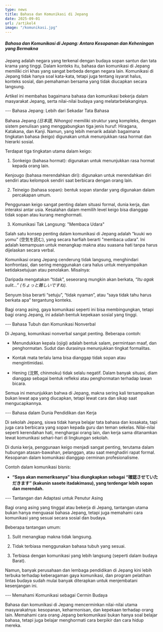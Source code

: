 ```yaml
---
type: news
title: Bahasa dan Komunikasi di Jepang
date: 2025-09-01
url: /artikel4
image: "/komunikasi.jpg"
---
```



##### Bahasa dan Komunikasi di Jepang: Antara Kesopanan dan Keheningan yang Bermakna

Jepang adalah negara yang terkenal dengan budaya sopan santun dan tata krama yang tinggi. Dalam konteks itu, bahasa dan komunikasi di Jepang memiliki ciri khas yang sangat berbeda dengan negara lain. Komunikasi di Jepang tidak hanya soal kata-kata, tetapi juga tentang isyarat halus, konteks sosial, dan pemahaman bersama yang tidak diucapkan secara langsung.

Artikel ini membahas bagaimana bahasa dan komunikasi bekerja dalam masyarakat Jepang, serta nilai-nilai budaya yang melatarbelakanginya.

--- Bahasa Jepang: Lebih dari Sekadar Tata Bahasa

Bahasa Jepang *(日本語, Nihongo)* memiliki struktur yang kompleks, dengan sistem penulisan yang menggabungkan tiga jenis huruf: Hiragana, Katakana, dan Kanji. Namun, yang lebih menarik adalah bagaimana tingkatan bahasa (keigo) digunakan untuk menunjukkan rasa hormat dan hierarki sosial.

Terdapat tiga tingkatan utama dalam keigo:

1. Sonkeigo (bahasa hormat): digunakan untuk menunjukkan rasa hormat kepada orang lain.

Kenjougo (bahasa merendahkan diri): digunakan untuk merendahkan diri sendiri atau kelompok sendiri saat berbicara dengan orang lain.

2. Teineigo (bahasa sopan): bentuk sopan standar yang digunakan dalam percakapan umum.

Penggunaan keigo sangat penting dalam situasi formal, dunia kerja, dan interaksi antar usia. Kesalahan dalam memilih level keigo bisa dianggap tidak sopan atau kurang menghormati.

3. Komunikasi Tak Langsung: "Membaca Udara"

Salah satu konsep penting dalam komunikasi di Jepang adalah “kuuki wo yomu” (空気を読む), yang secara harfiah berarti "membaca udara". Ini adalah kemampuan untuk menangkap makna atau suasana hati tanpa harus dijelaskan secara verbal.

Komunikasi orang Jepang cenderung tidak langsung, menghindari konfrontasi, dan sering menggunakan cara halus untuk menyampaikan ketidaksetujuan atau penolakan. Misalnya:

Daripada mengatakan “tidak”, seseorang mungkin akan berkata, *“Itu agak sulit…” (ちょっと難しいですね).*

Senyum bisa berarti “setuju”, “tidak nyaman”, atau “saya tidak tahu harus berkata apa” tergantung konteks.

Bagi orang asing, gaya komunikasi seperti ini bisa membingungkan, tetapi bagi orang Jepang, ini adalah bentuk kepekaan sosial yang tinggi.

--- Bahasa Tubuh dan Komunikasi Nonverbal

Di Jepang, komunikasi nonverbal sangat penting. Beberapa contoh:

- Menundukkan kepala (ojigi) adalah bentuk salam, permintaan maaf, dan penghormatan. Sudut dan durasinya menunjukkan tingkat formalitas.

- Kontak mata terlalu lama bisa dianggap tidak sopan atau mengintimidasi.

- Hening (沈黙, chinmoku) tidak selalu negatif. Dalam banyak situasi, diam dianggap sebagai bentuk refleksi atau penghormatan terhadap lawan bicara.

Semua ini menunjukkan bahwa di Jepang, makna sering kali tersampaikan bukan lewat apa yang diucapkan, tetapi lewat cara dan sikap saat mengucapkannya.

--- Bahasa dalam Dunia Pendidikan dan Kerja

Di sekolah Jepang, siswa tidak hanya belajar tata bahasa dan kosakata, tapi juga cara berbicara yang sopan kepada guru dan teman sekelas. Nilai-nilai seperti kerendahan hati, menghargai orang lain, dan kerja sama ditanamkan lewat komunikasi sehari-hari di lingkungan sekolah.

Di dunia kerja, penggunaan keigo menjadi sangat penting, terutama dalam hubungan atasan-bawahan, pelanggan, atau saat menghadiri rapat formal. Kesopanan dalam komunikasi dianggap cerminan profesionalisme.

Contoh dalam komunikasi bisnis:

* **“Saya akan memeriksanya” bisa diungkapkan sebagai “確認させていただきます” (kakunin sasete itadakimasu), yang terdengar lebih sopan dan merendah.**

--- Tantangan dan Adaptasi untuk Penutur Asing

Bagi orang asing yang tinggal atau bekerja di Jepang, tantangan utama bukan hanya menguasai bahasa Jepang, tetapi juga memahami cara komunikasi yang sesuai secara sosial dan budaya.

Beberapa tantangan umum:

1. Sulit menangkap makna tidak langsung.

2. Tidak terbiasa menggunakan bahasa tubuh yang sesuai.

3. Terbiasa dengan komunikasi yang lebih langsung (seperti dalam budaya Barat).

Namun, banyak perusahaan dan lembaga pendidikan di Jepang kini lebih terbuka terhadap keberagaman gaya komunikasi, dan program pelatihan lintas budaya sudah mulai banyak diterapkan untuk menjembatani kesenjangan ini.

--- Memahami Komunikasi sebagai Cermin Budaya

Bahasa dan komunikasi di Jepang mencerminkan nilai-nilai utama masyarakatnya: kesopanan, keharmonisan, dan kepekaan terhadap orang lain. Memahami cara orang Jepang berkomunikasi bukan hanya soal belajar bahasa, tetapi juga belajar menghormati cara berpikir dan cara hidup mereka.
